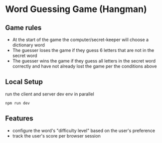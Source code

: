 # Word Guessing Game (Hangman)

## Game rules
- At the start of the game the computer/secret-keeper will choose a dictionary word
- The guesser loses the game if they guess 6 letters that are not in the secret word
- The guesser wins the game if they guess all letters in the secret word correctly and have
not already lost the game per the conditions above


## Local Setup
run the client and server dev env in parallel
```
npm run dev
```

## Features
- configure the word's "difficulty level" based on the user's preference
- track the user's score per browser session
